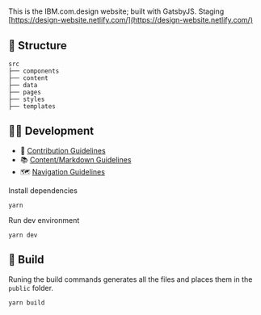 #

This is the IBM.com.design website; built with GatsbyJS. Staging [https://design-website.netlify.com/](https://design-website.netlify.com/)

## 📂 Structure

```
src
├── components
├── content
├── data
├── pages
├── styles
├── templates
```

## 👩‍💻 Development

- 🤝 [Contribution Guidelines](.github/CONTRIBUTING.md)
- 📚 [Content/Markdown Guidelines](docs/CONTENT.md)
- 🗺 [Navigation Guidelines](docs/NAVIGATION.md)

Install dependencies

```
yarn
```

Run dev environment

```
yarn dev
```

## 🚀 Build

Runing the build commands generates all the files and places them in the `public` folder.

```
yarn build
```
